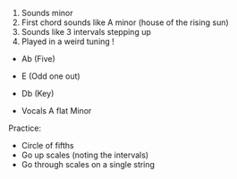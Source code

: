 
1. Sounds minor
2. First chord sounds like A minor (house of the rising sun)
3. Sounds like 3 intervals stepping up
4. Played in a weird tuning ! 

- Ab (Five)
- E (Odd one out)
- Db (Key)

- Vocals A flat Minor

Practice: 
- Circle of fifths
- Go up scales (noting the intervals)
- Go through scales on a single string